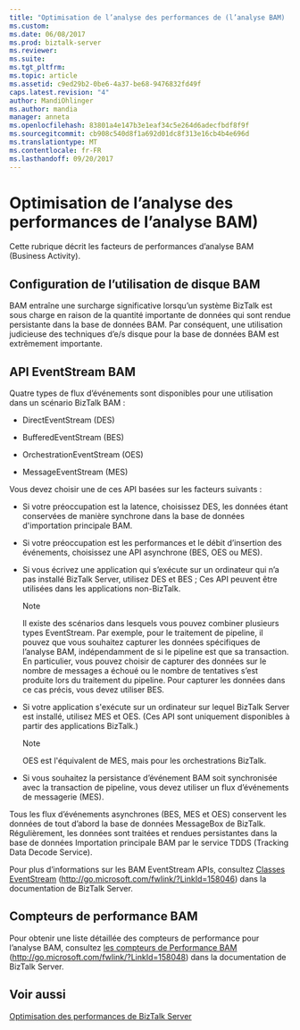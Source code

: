 ```yaml
---
title: "Optimisation de l’analyse des performances de (l’analyse BAM) | Documents Microsoft"
ms.custom: 
ms.date: 06/08/2017
ms.prod: biztalk-server
ms.reviewer: 
ms.suite: 
ms.tgt_pltfrm: 
ms.topic: article
ms.assetid: c9ed29b2-0be6-4a37-be68-9476832fd49f
caps.latest.revision: "4"
author: MandiOhlinger
ms.author: mandia
manager: anneta
ms.openlocfilehash: 83801a4e147b3e1eaf34c5e264d6adecfbdf8f9f
ms.sourcegitcommit: cb908c540d8f1a692d01dc8f313e16cb4b4e696d
ms.translationtype: MT
ms.contentlocale: fr-FR
ms.lasthandoff: 09/20/2017
---
```

# <a name="optimizing-business-activity-monitoring-bam-performance"></a>Optimisation de l’analyse des performances de l’analyse BAM)
Cette rubrique décrit les facteurs de performances d’analyse BAM (Business Activity).  
  
## <a name="bam-disk-usage-configuration"></a>Configuration de l’utilisation de disque BAM  
 BAM entraîne une surcharge significative lorsqu’un système BizTalk est sous charge en raison de la quantité importante de données qui sont rendue persistante dans la base de données BAM. Par conséquent, une utilisation judicieuse des techniques d’e/s disque pour la base de données BAM est extrêmement importante.  
  
## <a name="bam-eventstream-apis"></a>API EventStream BAM  
 Quatre types de flux d’événements sont disponibles pour une utilisation dans un scénario BizTalk BAM :  
  
-   DirectEventStream (DES)  
  
-   BufferedEventStream (BES)  
  
-   OrchestrationEventStream (OES)  
  
-   MessageEventStream (MES)  
  
 Vous devez choisir une de ces API basées sur les facteurs suivants :  
  
-   Si votre préoccupation est la latence, choisissez DES, les données étant conservées de manière synchrone dans la base de données d'importation principale BAM.  
  
-   Si votre préoccupation est les performances et le débit d’insertion des événements, choisissez une API asynchrone (BES, OES ou MES).  
  
-   Si vous écrivez une application qui s’exécute sur un ordinateur qui n’a pas installé BizTalk Server, utilisez DES et BES ; Ces API peuvent être utilisées dans les applications non-BizTalk.  
  
    > [!NOTE]  
    >  Il existe des scénarios dans lesquels vous pouvez combiner plusieurs types EventStream. Par exemple, pour le traitement de pipeline, il pouvez que vous souhaitez capturer les données spécifiques de l’analyse BAM, indépendamment de si le pipeline est que sa transaction. En particulier, vous pouvez choisir de capturer des données sur le nombre de messages a échoué ou le nombre de tentatives s’est produite lors du traitement du pipeline. Pour capturer les données dans ce cas précis, vous devez utiliser BES.  
  
-   Si votre application s'exécute sur un ordinateur sur lequel BizTalk Server est installé, utilisez MES et OES. (Ces API sont uniquement disponibles à partir des applications BizTalk.)  
  
    > [!NOTE]  
    >  OES est l'équivalent de MES, mais pour les orchestrations BizTalk.  
  
-   Si vous souhaitez la persistance d’événement BAM soit synchronisée avec la transaction de pipeline, vous devez utiliser un flux d’événements de messagerie (MES).  
  
 Tous les flux d’événements asynchrones (BES, MES et OES) conservent les données de tout d’abord la base de données MessageBox de BizTalk. Régulièrement, les données sont traitées et rendues persistantes dans la base de données Importation principale BAM par le service TDDS (Tracking Data Decode Service).  
  
 Pour plus d’informations sur les BAM EventStream APIs, consultez [Classes EventStream](http://go.microsoft.com/fwlink/?LinkId=158046) (http://go.microsoft.com/fwlink/?LinkId=158046) dans la documentation de BizTalk Server.  
  
## <a name="bam-performance-counters"></a>Compteurs de performance BAM  
 Pour obtenir une liste détaillée des compteurs de performance pour l’analyse BAM, consultez [les compteurs de Performance BAM](http://go.microsoft.com/fwlink/?LinkId=158048) (http://go.microsoft.com/fwlink/?LinkId=158048) dans la documentation de BizTalk Server.  
  
## <a name="see-also"></a>Voir aussi  
 [Optimisation des performances de BizTalk Server](../technical-guides/optimizing-biztalk-server-performance.md)